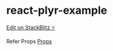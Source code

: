 # react-plyr-example

[Edit on StackBlitz ⚡️](https://stackblitz.com/edit/react-z73jf8)


Refer Props
[Props](https://github.com/xDae/react-plyr/blob/v1.8.0/README.md#props)

